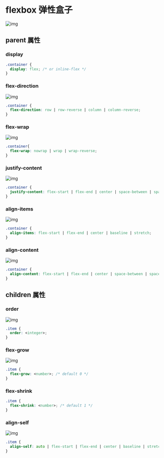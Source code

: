 # flexbox 弹性盒子

![img](https://cdn.css-tricks.com/wp-content/uploads/2011/08/flexbox.png)

## parent 属性
### display
```css
.container {
  display: flex; /* or inline-flex */
}
```

### flex-direction
![img](https://css-tricks.com/wp-content/uploads/2013/04/flex-direction2.svg)
```css
.container {
  flex-direction: row | row-reverse | column | column-reverse;
}
```

### flex-wrap
![img](https://css-tricks.com/wp-content/uploads/2014/05/flex-wrap.svg)
```css
.container{
  flex-wrap: nowrap | wrap | wrap-reverse;
}
```

### justify-content
![img](https://css-tricks.com/wp-content/uploads/2013/04/justify-content.svg)
```css
.container {
  justify-content: flex-start | flex-end | center | space-between | space-around;
}
```

### align-items
![img](https://css-tricks.com/wp-content/uploads/2014/05/align-items.svg)
```css
.container {
  align-items: flex-start | flex-end | center | baseline | stretch;
}
```

### align-content
![img](https://css-tricks.com/wp-content/uploads/2013/04/align-content.svg)
```css
.container {
  align-content: flex-start | flex-end | center | space-between | space-around | stretch;
}
```

## children 属性

### order
![img](https://css-tricks.com/wp-content/uploads/2013/04/order-2.svg)
```css
.item {
  order: <integer>;
}
```

### flex-grow
![img](https://css-tricks.com/wp-content/uploads/2014/05/flex-grow.svg)
```css
.item {
  flex-grow: <number>; /* default 0 */
}
```

### flex-shrink
```css
.item {
  flex-shrink: <number>; /* default 1 */
}
```

### align-self
![img](https://css-tricks.com/wp-content/uploads/2014/05/align-self.svg)
```css
.item {
  align-self: auto | flex-start | flex-end | center | baseline | stretch;
}
```
